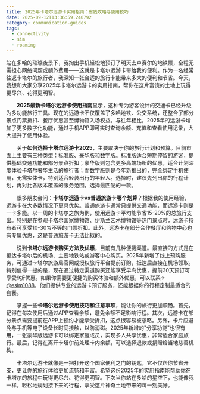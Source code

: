 ```yaml
---
title: 2025年卡塔尔远游卡实用指南：省钱攻略与使用技巧
date: 2025-09-12T13:36:59.240792
category: communication-guides
tags:
  - connectivity
  - sim
  - roaming
---
```


站在多哈的璀璨夜景下，我掏出手机轻松地预订了明天去卢赛尔的地铁票，全程无需担心网络问题或额外费用——这就是卡塔尔远游卡带给我的便利。作为一名经常往返卡塔尔的旅行者，我深知一张合适的旅行卡能带来多大的便利和节省。今天，我想和大家分享2025年卡塔尔远游卡的实用指南，帮你在这片富饶的土地上玩得更尽兴、花得更明智。

　　**2025最新卡塔尔远游卡使用指南**显示，这种专为游客设计的交通卡已经升级为多功能旅行工具。现在的远游卡不仅覆盖了多哈地铁、公交系统，还整合了部分景点门票折扣、餐厅优惠甚至博物馆入场权益。与往年相比，2025年的远游卡增加了更多数字化功能，通过手机APP即可实时查询余额、充值和查看使用记录，大大提升了使用体验。

　　关于**如何选择卡塔尔远游卡2025**，主要取决于你的旅行计划和预算。目前市面上主要有三种类型：标准版、豪华版和数字版。标准版适合短期停留的游客，提供基础交通功能和部分景点折扣；豪华版则包含更多高端场所的优惠，适合计划深度体验卡塔尔奢华生活的旅行者；而数字版则是今年新推出的，完全绑定手机使用，无需实体卡，特别适合轻装出行的年轻人。选择时，建议先列出你的行程计划，再对比各版本覆盖的服务范围，选择最匹配的一款。

　　很多朋友会问：**卡塔尔远游卡vs普通旅游卡哪个划算**？根据我的使用经验，远游卡在大多数情况下更具优势。普通旅游卡通常只提供交通功能，而远游卡则是一卡多能。以一周的卡塔尔之旅为例，使用远游卡平均能节省15-20%的总旅行支出。特别是在参观卡塔尔国家博物馆、伊斯兰艺术博物馆等热门景点时，远游卡持有者可享受10-30%不等的门票折扣。此外，远游卡在部分合作餐厅和购物中心也有专属优惠，这是普通旅游卡无法比拟的。

　　说到**卡塔尔远游卡购买方法及优惠**，目前有几种便捷渠道。最直接的方式是在抵达卡塔尔后的机场、主要地铁站或游客中心购买。2025年新增了线上预购服务，可通过卡塔尔旅游局官网或授权旅行平台提前订购，抵达后直接在机场领取。特别值得一提的是，现在通过特定渠道购买还能享受早鸟优惠，提前30天预订可享受9折优惠。如果你需要更便捷的购买体验和额外优惠，可以联系✈[@esim1088](https://t.me/s/esim1088)，他们提供专业的远游卡预订服务，还能根据你的行程定制最适合的套餐。

　　掌握一些**卡塔尔远游卡使用技巧和注意事项**，能让你的旅行更加顺畅。首先，记得在每次使用后通过APP查看余额，避免余额不足影响行程。其次，远游卡在部分景点需要提前在APP上预约才能享受折扣，这点很容易被忽略。另外，卡片应避免与手机等电子设备长时间接触，以防消磁。2025年新增的"分享功能"也很有用，一张豪华版远游卡可以绑定家庭成员，实现多人共享优惠，非常适合家庭旅行。最后，记得在离开卡塔尔前处理卡内余额，可以选择退款或捐赠给当地慈善机构。

　　卡塔尔远游卡就像是一把打开这个国家便利之门的钥匙，它不仅帮你节省开支，更让你的旅行体验更加流畅和丰富。希望这份2025年的实用指南能帮助你在卡塔尔的旅程中玩得更尽兴、花得更明智。下次当你站在多哈的星空下，也能像我一样，轻松地规划接下来的行程，享受这片神奇土地带来的每一刻美好。